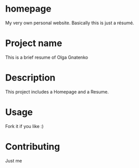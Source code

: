 # homepage
My very own personal website. Basically this is just a résumé.

# Project name
This is a brief resume of Olga Gnatenko

# Description
This project includes a Homepage and a Resume. 

# Usage
Fork it if you like :)

# Contributing
Just me 
